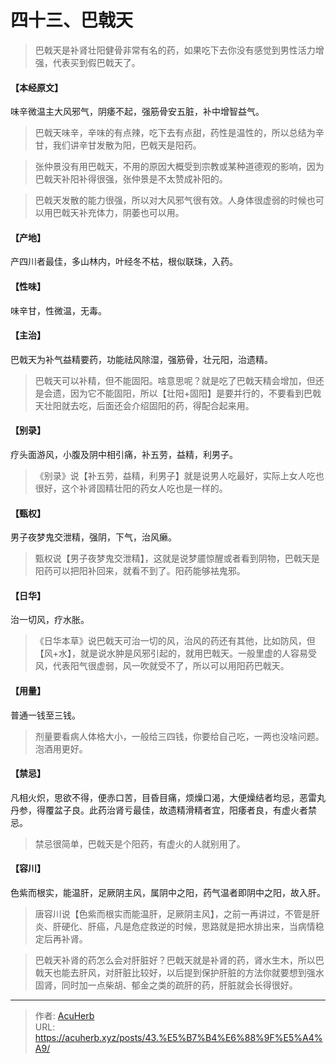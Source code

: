 # 四十三、巴戟天


> 巴戟天是补肾壮阳健骨非常有名的药，如果吃下去你没有感觉到男性活力增强，代表买到假巴戟天了。

#### 【本经原文】
味辛微温主大风邪气，阴痿不起，强筋骨安五脏，补中增智益气。

> 巴戟天味辛，辛味的有点辣，吃下去有点甜，药性是温性的，所以总结为辛甘，我们讲辛甘发散为阳，巴戟天是阳药。

> 张仲景没有用巴戟天，不用的原因大概受到宗教或某种道德观的影响，因为巴戟天补阳补得很强，张仲景是不太赞成补阳的。

> 巴戟天发散的能力很强，所以对大风邪气很有效。人身体很虚弱的时候也可以用巴戟天补充体力，阴萎也可以用。

#### 【产地】
产四川者最佳，多山林内，叶经冬不枯，根似联珠，入药。
#### 【性味】
味辛甘，性微温，无毒。
#### 【主治】
巴戟天为补气益精要药，功能祛风除湿，强筋骨，壮元阳，治遗精。

> 巴戟天可以补精，但不能固阳。啥意思呢？就是吃了巴戟天精会增加，但还是会遗，因为它不能固阳，所以【壮阳+固阳】是要并行的，不要看到巴戟天壮阳就去吃，后面还会介绍固阳的药，得配合起来用。

#### 【别录】
疗头面游风，小腹及阴中相引痛，补五劳，益精，利男子。

> 《别录》说【补五劳，益精，利男子】就是说男人吃最好，实际上女人吃也很好，这个补肾固精壮阳的药女人吃也是一样的。

#### 【甄权】
男子夜梦鬼交泄精，强阴，下气，治风癞。

> 甄权说【男子夜梦鬼交泄精】，这就是说梦靥惊醒或者看到阴物，巴戟天是阳药可以把阳补回来，就看不到了。阳药能够袪鬼邪。

#### 【日华】
治一切风，疗水胀。

> 《日华本草》说巴戟天可治一切的风，治风的药还有其他，比如防风，但【风+水】，就是说水肿是风邪引起的，就用巴戟天。一般里虚的人容易受风，代表阳气很虚弱，风一吹就受不了，所以可以用阳药巴戟天。

#### 【用量】
普通一钱至三钱。

> 剂量要看病人体格大小，一般给三四钱，你要给自己吃，一两也没啥问题。泡酒用更好。

#### 【禁忌】
凡相火炽，思欲不得，便赤口苦，目昏目痛，烦燥口渴，大便燥结者均忌，恶雷丸丹参，得覆盆子良。此药治肾亏最佳，故遗精滑精者宜，阳痿者良，有虚火者禁忌。

> 禁忌很简单，巴戟天是个阳药，有虚火的人就别用了。

#### 【容川】
色紫而根实，能温肝，足厥阴主风，属阴中之阳，药气温者即阴中之阳，故入肝。

> 唐容川说【色紫而根实而能温肝，足厥阴主风】，之前一再讲过，不管是肝炎、肝硬化、肝癌，凡是危症救逆的时候，思路就是把水排出来，当病情稳定后再补肾。

> 巴戟天补肾的药怎么会对肝脏好？巴戟天就是补肾的药，肾水生木，所以巴戟天也能去肝风，对肝脏比较好，以后提到保护肝脏的方法你就要想到强水固肾，同时加一点柴胡、郁金之类的疏肝的药，肝脏就会长得很好。

---

> 作者: [AcuHerb](https://acuherb.xyz)  
> URL: https://acuherb.xyz/posts/43.%E5%B7%B4%E6%88%9F%E5%A4%A9/  

